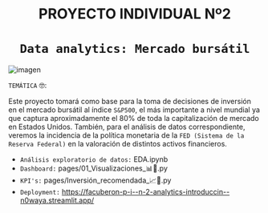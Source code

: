 # <h1 align=center> **PROYECTO INDIVIDUAL Nº2** </h1>
# <h1 align=center>**`Data analytics: Mercado bursátil`**
![imagen](https://pqs.pe/wp-content/uploads/2021/02/mercado-bursatil-que-es-elementos.jpg)

``TEMÁTICA`` :nerd_face::

Este proyecto tomará como base para la toma de decisiones de inversión en el mercado bursátil al índice `S&P500`, el más importante a nivel mundial ya que captura aproximadamente el 80% de toda la capitalización de mercado en Estados Unidos. 
 También, para el análisis de datos correspondiente, veremos la incidencia de la política monetaria de la `FED (Sistema de la Reserva Federal)` en la valoración de distintos activos financieros.

* `Análisis exploratorio de datos:`   EDA.ipynb
* `Dashboard:`   pages/01_Visualizaciones_📊🔎.py
* `KPI's:`   pages/Inversión_recomendada_📈💸.py
* `Deployment:`   https://facuberon-p-i--n-2-analytics-introduccin--n0waya.streamlit.app/

